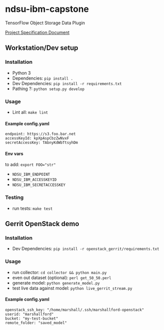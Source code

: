 # ndsu-ibm-capstone
TensorFlow Object Storage Data Plugin

[Project Specification Document](https://docs.google.com/document/d/1mr2ggZHrlI0iniVcTVem0Ymqx7VJABBGUVTVuMMH41I/edit?usp=sharing)

## Workstation/Dev setup

### Installation
* Python 3
* Dependencies: `pip install .`
* Dev Dependencies: `pip install -r requirements.txt`
* Pathing ?: `python setup.py develop`

### Usage
* Lint all: `make lint`

#### Example config.yaml
```
endpoint: https://s3.foo.bar.net
accessKeyId: kpXpAspCbzZwNvxF
secretAccessKey: TAbnyKdWbTtsyhDm
```

#### Env vars
to add: `export FOO="str"`

* `NDSU_IBM_ENDPOINT`
* `NDSU_IBM_ACCESSKEYID`
* `NDSU_IBM_SECRETACCESSKEY`

### Testing
* run tests: `make test`

## Gerrit OpenStack demo

### Installation
* Dev Dependencies: `pip install -r openstack_gerrit/requirements.txt`

### Usage
* run collector: `cd collector && python main.py`
* even out dataset (optional): `perl get_50_50.perl`
* generate model: `python generate_model.py`
* test live data against model: `python live_gerrit_stream.py`

#### Example config.yaml
```
openstack_ssh_key: "/home/marshall/.ssh/marshallford-openstack"
userid: "marshallford"
bucket: "my-test-bucket"
remote_folder: "saved_model"
```
